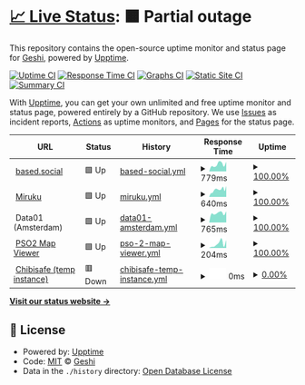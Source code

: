 # [📈 Live Status](https://demo.upptime.js.org): <!--live status--> **🟧 Partial outage**

This repository contains the open-source uptime monitor and status page for [Geshi](geshii.moe), powered by [Upptime](https://github.com/upptime/upptime).

[![Uptime CI](https://github.com/geshii/status/workflows/Uptime%20CI/badge.svg)](https://github.com/geshii/status/actions?query=workflow%3A%22Uptime+CI%22)
[![Response Time CI](https://github.com/geshii/status/workflows/Response%20Time%20CI/badge.svg)](https://github.com/geshii/status/actions?query=workflow%3A%22Response+Time+CI%22)
[![Graphs CI](https://github.com/geshii/status/workflows/Graphs%20CI/badge.svg)](https://github.com/geshii/status/actions?query=workflow%3A%22Graphs+CI%22)
[![Static Site CI](https://github.com/geshii/status/workflows/Static%20Site%20CI/badge.svg)](https://github.com/geshii/status/actions?query=workflow%3A%22Static+Site+CI%22)
[![Summary CI](https://github.com/geshii/status/workflows/Summary%20CI/badge.svg)](https://github.com/geshii/status/actions?query=workflow%3A%22Summary+CI%22)

With [Upptime](https://upptime.js.org), you can get your own unlimited and free uptime monitor and status page, powered entirely by a GitHub repository. We use [Issues](https://github.com/geshii/status/issues) as incident reports, [Actions](https://github.com/geshii/status/actions) as uptime monitors, and [Pages](https://demo.upptime.js.org) for the status page.

<!--start: status pages-->
<!-- This summary is generated by Upptime (https://github.com/upptime/upptime) -->
<!-- Do not edit this manually, your changes will be overwritten -->
<!-- prettier-ignore -->
| URL | Status | History | Response Time | Uptime |
| --- | ------ | ------- | ------------- | ------ |
| <img alt="" src="https://based.social/favicon.ico" height="13"> [based.social](https://based.social) | 🟩 Up | [based-social.yml](https://github.com/geshii/status/commits/HEAD/history/based-social.yml) | <details><summary><img alt="Response time graph" src="./graphs/based-social/response-time-week.png" height="20"> 779ms</summary><br><a href="https://status.miruku.cafe/history/based-social"><img alt="Response time 816" src="https://img.shields.io/endpoint?url=https%3A%2F%2Fraw.githubusercontent.com%2Fgeshii%2Fstatus%2FHEAD%2Fapi%2Fbased-social%2Fresponse-time.json"></a><br><a href="https://status.miruku.cafe/history/based-social"><img alt="24-hour response time 1094" src="https://img.shields.io/endpoint?url=https%3A%2F%2Fraw.githubusercontent.com%2Fgeshii%2Fstatus%2FHEAD%2Fapi%2Fbased-social%2Fresponse-time-day.json"></a><br><a href="https://status.miruku.cafe/history/based-social"><img alt="7-day response time 779" src="https://img.shields.io/endpoint?url=https%3A%2F%2Fraw.githubusercontent.com%2Fgeshii%2Fstatus%2FHEAD%2Fapi%2Fbased-social%2Fresponse-time-week.json"></a><br><a href="https://status.miruku.cafe/history/based-social"><img alt="30-day response time 815" src="https://img.shields.io/endpoint?url=https%3A%2F%2Fraw.githubusercontent.com%2Fgeshii%2Fstatus%2FHEAD%2Fapi%2Fbased-social%2Fresponse-time-month.json"></a><br><a href="https://status.miruku.cafe/history/based-social"><img alt="1-year response time 816" src="https://img.shields.io/endpoint?url=https%3A%2F%2Fraw.githubusercontent.com%2Fgeshii%2Fstatus%2FHEAD%2Fapi%2Fbased-social%2Fresponse-time-year.json"></a></details> | <details><summary><a href="https://status.miruku.cafe/history/based-social">100.00%</a></summary><a href="https://status.miruku.cafe/history/based-social"><img alt="All-time uptime 100.00%" src="https://img.shields.io/endpoint?url=https%3A%2F%2Fraw.githubusercontent.com%2Fgeshii%2Fstatus%2FHEAD%2Fapi%2Fbased-social%2Fuptime.json"></a><br><a href="https://status.miruku.cafe/history/based-social"><img alt="24-hour uptime 100.00%" src="https://img.shields.io/endpoint?url=https%3A%2F%2Fraw.githubusercontent.com%2Fgeshii%2Fstatus%2FHEAD%2Fapi%2Fbased-social%2Fuptime-day.json"></a><br><a href="https://status.miruku.cafe/history/based-social"><img alt="7-day uptime 100.00%" src="https://img.shields.io/endpoint?url=https%3A%2F%2Fraw.githubusercontent.com%2Fgeshii%2Fstatus%2FHEAD%2Fapi%2Fbased-social%2Fuptime-week.json"></a><br><a href="https://status.miruku.cafe/history/based-social"><img alt="30-day uptime 100.00%" src="https://img.shields.io/endpoint?url=https%3A%2F%2Fraw.githubusercontent.com%2Fgeshii%2Fstatus%2FHEAD%2Fapi%2Fbased-social%2Fuptime-month.json"></a><br><a href="https://status.miruku.cafe/history/based-social"><img alt="1-year uptime 100.00%" src="https://img.shields.io/endpoint?url=https%3A%2F%2Fraw.githubusercontent.com%2Fgeshii%2Fstatus%2FHEAD%2Fapi%2Fbased-social%2Fuptime-year.json"></a></details>
| <img alt="" src="https://miruku.cafe/favicon.ico" height="13"> [Miruku](https://miruku.cafe) | 🟩 Up | [miruku.yml](https://github.com/geshii/status/commits/HEAD/history/miruku.yml) | <details><summary><img alt="Response time graph" src="./graphs/miruku/response-time-week.png" height="20"> 640ms</summary><br><a href="https://status.miruku.cafe/history/miruku"><img alt="Response time 689" src="https://img.shields.io/endpoint?url=https%3A%2F%2Fraw.githubusercontent.com%2Fgeshii%2Fstatus%2FHEAD%2Fapi%2Fmiruku%2Fresponse-time.json"></a><br><a href="https://status.miruku.cafe/history/miruku"><img alt="24-hour response time 418" src="https://img.shields.io/endpoint?url=https%3A%2F%2Fraw.githubusercontent.com%2Fgeshii%2Fstatus%2FHEAD%2Fapi%2Fmiruku%2Fresponse-time-day.json"></a><br><a href="https://status.miruku.cafe/history/miruku"><img alt="7-day response time 640" src="https://img.shields.io/endpoint?url=https%3A%2F%2Fraw.githubusercontent.com%2Fgeshii%2Fstatus%2FHEAD%2Fapi%2Fmiruku%2Fresponse-time-week.json"></a><br><a href="https://status.miruku.cafe/history/miruku"><img alt="30-day response time 642" src="https://img.shields.io/endpoint?url=https%3A%2F%2Fraw.githubusercontent.com%2Fgeshii%2Fstatus%2FHEAD%2Fapi%2Fmiruku%2Fresponse-time-month.json"></a><br><a href="https://status.miruku.cafe/history/miruku"><img alt="1-year response time 689" src="https://img.shields.io/endpoint?url=https%3A%2F%2Fraw.githubusercontent.com%2Fgeshii%2Fstatus%2FHEAD%2Fapi%2Fmiruku%2Fresponse-time-year.json"></a></details> | <details><summary><a href="https://status.miruku.cafe/history/miruku">100.00%</a></summary><a href="https://status.miruku.cafe/history/miruku"><img alt="All-time uptime 99.65%" src="https://img.shields.io/endpoint?url=https%3A%2F%2Fraw.githubusercontent.com%2Fgeshii%2Fstatus%2FHEAD%2Fapi%2Fmiruku%2Fuptime.json"></a><br><a href="https://status.miruku.cafe/history/miruku"><img alt="24-hour uptime 100.00%" src="https://img.shields.io/endpoint?url=https%3A%2F%2Fraw.githubusercontent.com%2Fgeshii%2Fstatus%2FHEAD%2Fapi%2Fmiruku%2Fuptime-day.json"></a><br><a href="https://status.miruku.cafe/history/miruku"><img alt="7-day uptime 100.00%" src="https://img.shields.io/endpoint?url=https%3A%2F%2Fraw.githubusercontent.com%2Fgeshii%2Fstatus%2FHEAD%2Fapi%2Fmiruku%2Fuptime-week.json"></a><br><a href="https://status.miruku.cafe/history/miruku"><img alt="30-day uptime 99.58%" src="https://img.shields.io/endpoint?url=https%3A%2F%2Fraw.githubusercontent.com%2Fgeshii%2Fstatus%2FHEAD%2Fapi%2Fmiruku%2Fuptime-month.json"></a><br><a href="https://status.miruku.cafe/history/miruku"><img alt="1-year uptime 99.65%" src="https://img.shields.io/endpoint?url=https%3A%2F%2Fraw.githubusercontent.com%2Fgeshii%2Fstatus%2FHEAD%2Fapi%2Fmiruku%2Fuptime-year.json"></a></details>
| <img alt="" src="https://cdn-icons-png.flaticon.com/512/1925/1925155.png" height="13"> Data01 (Amsterdam) | 🟩 Up | [data01-amsterdam.yml](https://github.com/geshii/status/commits/HEAD/history/data01-amsterdam.yml) | <details><summary><img alt="Response time graph" src="./graphs/data01-amsterdam/response-time-week.png" height="20"> 765ms</summary><br><a href="https://status.miruku.cafe/history/data01-amsterdam"><img alt="Response time 770" src="https://img.shields.io/endpoint?url=https%3A%2F%2Fraw.githubusercontent.com%2Fgeshii%2Fstatus%2FHEAD%2Fapi%2Fdata01-amsterdam%2Fresponse-time.json"></a><br><a href="https://status.miruku.cafe/history/data01-amsterdam"><img alt="24-hour response time 855" src="https://img.shields.io/endpoint?url=https%3A%2F%2Fraw.githubusercontent.com%2Fgeshii%2Fstatus%2FHEAD%2Fapi%2Fdata01-amsterdam%2Fresponse-time-day.json"></a><br><a href="https://status.miruku.cafe/history/data01-amsterdam"><img alt="7-day response time 765" src="https://img.shields.io/endpoint?url=https%3A%2F%2Fraw.githubusercontent.com%2Fgeshii%2Fstatus%2FHEAD%2Fapi%2Fdata01-amsterdam%2Fresponse-time-week.json"></a><br><a href="https://status.miruku.cafe/history/data01-amsterdam"><img alt="30-day response time 759" src="https://img.shields.io/endpoint?url=https%3A%2F%2Fraw.githubusercontent.com%2Fgeshii%2Fstatus%2FHEAD%2Fapi%2Fdata01-amsterdam%2Fresponse-time-month.json"></a><br><a href="https://status.miruku.cafe/history/data01-amsterdam"><img alt="1-year response time 770" src="https://img.shields.io/endpoint?url=https%3A%2F%2Fraw.githubusercontent.com%2Fgeshii%2Fstatus%2FHEAD%2Fapi%2Fdata01-amsterdam%2Fresponse-time-year.json"></a></details> | <details><summary><a href="https://status.miruku.cafe/history/data01-amsterdam">100.00%</a></summary><a href="https://status.miruku.cafe/history/data01-amsterdam"><img alt="All-time uptime 100.00%" src="https://img.shields.io/endpoint?url=https%3A%2F%2Fraw.githubusercontent.com%2Fgeshii%2Fstatus%2FHEAD%2Fapi%2Fdata01-amsterdam%2Fuptime.json"></a><br><a href="https://status.miruku.cafe/history/data01-amsterdam"><img alt="24-hour uptime 100.00%" src="https://img.shields.io/endpoint?url=https%3A%2F%2Fraw.githubusercontent.com%2Fgeshii%2Fstatus%2FHEAD%2Fapi%2Fdata01-amsterdam%2Fuptime-day.json"></a><br><a href="https://status.miruku.cafe/history/data01-amsterdam"><img alt="7-day uptime 100.00%" src="https://img.shields.io/endpoint?url=https%3A%2F%2Fraw.githubusercontent.com%2Fgeshii%2Fstatus%2FHEAD%2Fapi%2Fdata01-amsterdam%2Fuptime-week.json"></a><br><a href="https://status.miruku.cafe/history/data01-amsterdam"><img alt="30-day uptime 100.00%" src="https://img.shields.io/endpoint?url=https%3A%2F%2Fraw.githubusercontent.com%2Fgeshii%2Fstatus%2FHEAD%2Fapi%2Fdata01-amsterdam%2Fuptime-month.json"></a><br><a href="https://status.miruku.cafe/history/data01-amsterdam"><img alt="1-year uptime 100.00%" src="https://img.shields.io/endpoint?url=https%3A%2F%2Fraw.githubusercontent.com%2Fgeshii%2Fstatus%2FHEAD%2Fapi%2Fdata01-amsterdam%2Fuptime-year.json"></a></details>
| <img alt="" src="http://map.geshii.moe/favicon.ico" height="13"> [PSO2 Map Viewer](http://map.geshii.moe) | 🟩 Up | [pso-2-map-viewer.yml](https://github.com/geshii/status/commits/HEAD/history/pso-2-map-viewer.yml) | <details><summary><img alt="Response time graph" src="./graphs/pso-2-map-viewer/response-time-week.png" height="20"> 204ms</summary><br><a href="https://status.miruku.cafe/history/pso-2-map-viewer"><img alt="Response time 251" src="https://img.shields.io/endpoint?url=https%3A%2F%2Fraw.githubusercontent.com%2Fgeshii%2Fstatus%2FHEAD%2Fapi%2Fpso-2-map-viewer%2Fresponse-time.json"></a><br><a href="https://status.miruku.cafe/history/pso-2-map-viewer"><img alt="24-hour response time 372" src="https://img.shields.io/endpoint?url=https%3A%2F%2Fraw.githubusercontent.com%2Fgeshii%2Fstatus%2FHEAD%2Fapi%2Fpso-2-map-viewer%2Fresponse-time-day.json"></a><br><a href="https://status.miruku.cafe/history/pso-2-map-viewer"><img alt="7-day response time 204" src="https://img.shields.io/endpoint?url=https%3A%2F%2Fraw.githubusercontent.com%2Fgeshii%2Fstatus%2FHEAD%2Fapi%2Fpso-2-map-viewer%2Fresponse-time-week.json"></a><br><a href="https://status.miruku.cafe/history/pso-2-map-viewer"><img alt="30-day response time 250" src="https://img.shields.io/endpoint?url=https%3A%2F%2Fraw.githubusercontent.com%2Fgeshii%2Fstatus%2FHEAD%2Fapi%2Fpso-2-map-viewer%2Fresponse-time-month.json"></a><br><a href="https://status.miruku.cafe/history/pso-2-map-viewer"><img alt="1-year response time 251" src="https://img.shields.io/endpoint?url=https%3A%2F%2Fraw.githubusercontent.com%2Fgeshii%2Fstatus%2FHEAD%2Fapi%2Fpso-2-map-viewer%2Fresponse-time-year.json"></a></details> | <details><summary><a href="https://status.miruku.cafe/history/pso-2-map-viewer">100.00%</a></summary><a href="https://status.miruku.cafe/history/pso-2-map-viewer"><img alt="All-time uptime 100.00%" src="https://img.shields.io/endpoint?url=https%3A%2F%2Fraw.githubusercontent.com%2Fgeshii%2Fstatus%2FHEAD%2Fapi%2Fpso-2-map-viewer%2Fuptime.json"></a><br><a href="https://status.miruku.cafe/history/pso-2-map-viewer"><img alt="24-hour uptime 100.00%" src="https://img.shields.io/endpoint?url=https%3A%2F%2Fraw.githubusercontent.com%2Fgeshii%2Fstatus%2FHEAD%2Fapi%2Fpso-2-map-viewer%2Fuptime-day.json"></a><br><a href="https://status.miruku.cafe/history/pso-2-map-viewer"><img alt="7-day uptime 100.00%" src="https://img.shields.io/endpoint?url=https%3A%2F%2Fraw.githubusercontent.com%2Fgeshii%2Fstatus%2FHEAD%2Fapi%2Fpso-2-map-viewer%2Fuptime-week.json"></a><br><a href="https://status.miruku.cafe/history/pso-2-map-viewer"><img alt="30-day uptime 100.00%" src="https://img.shields.io/endpoint?url=https%3A%2F%2Fraw.githubusercontent.com%2Fgeshii%2Fstatus%2FHEAD%2Fapi%2Fpso-2-map-viewer%2Fuptime-month.json"></a><br><a href="https://status.miruku.cafe/history/pso-2-map-viewer"><img alt="1-year uptime 100.00%" src="https://img.shields.io/endpoint?url=https%3A%2F%2Fraw.githubusercontent.com%2Fgeshii%2Fstatus%2FHEAD%2Fapi%2Fpso-2-map-viewer%2Fuptime-year.json"></a></details>
| <img alt="" src="http://files.geshii.moe/favicon.ico" height="13"> [Chibisafe (temp instance)](http://files.geshii.moe) | 🟥 Down | [chibisafe-temp-instance.yml](https://github.com/geshii/status/commits/HEAD/history/chibisafe-temp-instance.yml) | <details><summary><img alt="Response time graph" src="./graphs/chibisafe-temp-instance/response-time-week.png" height="20"> 0ms</summary><br><a href="https://status.miruku.cafe/history/chibisafe-temp-instance"><img alt="Response time 230" src="https://img.shields.io/endpoint?url=https%3A%2F%2Fraw.githubusercontent.com%2Fgeshii%2Fstatus%2FHEAD%2Fapi%2Fchibisafe-temp-instance%2Fresponse-time.json"></a><br><a href="https://status.miruku.cafe/history/chibisafe-temp-instance"><img alt="24-hour response time 0" src="https://img.shields.io/endpoint?url=https%3A%2F%2Fraw.githubusercontent.com%2Fgeshii%2Fstatus%2FHEAD%2Fapi%2Fchibisafe-temp-instance%2Fresponse-time-day.json"></a><br><a href="https://status.miruku.cafe/history/chibisafe-temp-instance"><img alt="7-day response time 0" src="https://img.shields.io/endpoint?url=https%3A%2F%2Fraw.githubusercontent.com%2Fgeshii%2Fstatus%2FHEAD%2Fapi%2Fchibisafe-temp-instance%2Fresponse-time-week.json"></a><br><a href="https://status.miruku.cafe/history/chibisafe-temp-instance"><img alt="30-day response time 0" src="https://img.shields.io/endpoint?url=https%3A%2F%2Fraw.githubusercontent.com%2Fgeshii%2Fstatus%2FHEAD%2Fapi%2Fchibisafe-temp-instance%2Fresponse-time-month.json"></a><br><a href="https://status.miruku.cafe/history/chibisafe-temp-instance"><img alt="1-year response time 230" src="https://img.shields.io/endpoint?url=https%3A%2F%2Fraw.githubusercontent.com%2Fgeshii%2Fstatus%2FHEAD%2Fapi%2Fchibisafe-temp-instance%2Fresponse-time-year.json"></a></details> | <details><summary><a href="https://status.miruku.cafe/history/chibisafe-temp-instance">0.00%</a></summary><a href="https://status.miruku.cafe/history/chibisafe-temp-instance"><img alt="All-time uptime 1.30%" src="https://img.shields.io/endpoint?url=https%3A%2F%2Fraw.githubusercontent.com%2Fgeshii%2Fstatus%2FHEAD%2Fapi%2Fchibisafe-temp-instance%2Fuptime.json"></a><br><a href="https://status.miruku.cafe/history/chibisafe-temp-instance"><img alt="24-hour uptime 0.00%" src="https://img.shields.io/endpoint?url=https%3A%2F%2Fraw.githubusercontent.com%2Fgeshii%2Fstatus%2FHEAD%2Fapi%2Fchibisafe-temp-instance%2Fuptime-day.json"></a><br><a href="https://status.miruku.cafe/history/chibisafe-temp-instance"><img alt="7-day uptime 0.00%" src="https://img.shields.io/endpoint?url=https%3A%2F%2Fraw.githubusercontent.com%2Fgeshii%2Fstatus%2FHEAD%2Fapi%2Fchibisafe-temp-instance%2Fuptime-week.json"></a><br><a href="https://status.miruku.cafe/history/chibisafe-temp-instance"><img alt="30-day uptime 0.00%" src="https://img.shields.io/endpoint?url=https%3A%2F%2Fraw.githubusercontent.com%2Fgeshii%2Fstatus%2FHEAD%2Fapi%2Fchibisafe-temp-instance%2Fuptime-month.json"></a><br><a href="https://status.miruku.cafe/history/chibisafe-temp-instance"><img alt="1-year uptime 1.30%" src="https://img.shields.io/endpoint?url=https%3A%2F%2Fraw.githubusercontent.com%2Fgeshii%2Fstatus%2FHEAD%2Fapi%2Fchibisafe-temp-instance%2Fuptime-year.json"></a></details>

<!--end: status pages-->

[**Visit our status website →**](https://demo.upptime.js.org)

## 📄 License

- Powered by: [Upptime](https://github.com/upptime/upptime)
- Code: [MIT](./LICENSE) © [Geshi](geshii.moe)
- Data in the `./history` directory: [Open Database License](https://opendatacommons.org/licenses/odbl/1-0/)
